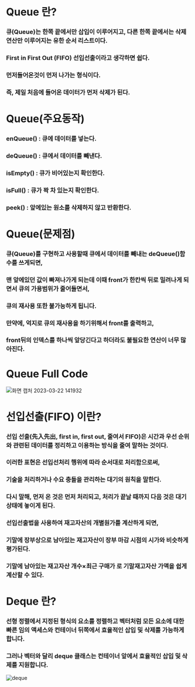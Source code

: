 # Queue 란?
### 큐(Queue)는 한쪽 끝에서만 삽입이 이루어지고, 다른 한쪽 끝에서는 삭제 연산만 이루어지는 유한 순서 리스트이다.
### First in First Out (FIFO) 선입선출이라고 생각하면 쉽다.
### 먼저들어온것이 먼저 나가는 형식이다.
### 즉, 제일 처음에 들어온 데이터가 먼저 삭제가 된다.
# Queue(주요동작)
### enQueue() : 큐에 데이터를 넣는다.
### deQueue() : 큐에서 데이터를 빼낸다.
### isEmpty() : 큐가 비어있는지 확인한다.
### isFull() : 큐가 꽉 차 있는지 확인한다.
### peek() : 앞에있는 원소를 삭제하지 않고 반환한다.
# Queue(문제점)
### 큐(Queue)를 구현하고 사용할때 큐에서 데이터를 빼내는 deQueue()함수를 쓰게되면,
### 맨 앞에있던 값이 빠져나가게 되는데 이때 front가 한칸씩 뒤로 밀려나게 되면서 큐의 가용범위가 줄어들면서,
### 큐의 재사용 또한 불가능하게 됩니다.
### 만약에, 억지로 큐의 재사용을 하기위해서 front를 출력하고,
### front뒤의 인덱스를 하나씩 앞당긴다고 하더라도 불필요한 연산이 너무 많아진다.
# Queue Full Code
![화면 캡처 2023-03-22 141932](https://user-images.githubusercontent.com/127116197/226808967-1eaaf35d-4add-48f3-919d-ea459188b4f3.png)

# 선입선출(FIFO) 이란?
### 선입 선출(先入先出, first in, first out, 줄여서 FIFO)은 시간과 우선 순위와 관련된 데이터를 정리하고 이용하는 방식을 줄여 말하는 것이다.
### 이러한 표현은 선입선처리 행위에 따라 순서대로 처리함으로써,
### 기술을 처리하거나 수요 충돌을 관리하는 대기의 원칙을 말한다.
### 다시 말해, 먼저 온 것은 먼저 처리되고, 처리가 끝날 때까지 다음 것은 대기 상태에 놓이게 된다.
### 선입선출법을 사용하여 재고자산의 개별원가를 계산하게 되면,
### 기말에 장부상으로 남아있는 재고자산이 장부 마감 시점의 시가와 비슷하게 평가된다.
### 기말에 남아있는 재고자산 개수×최근 구매가 로 기말재고자산 가액을 쉽게 계산할 수 있다.

# Deque 란?
### 선형 정렬에서 지정된 형식의 요소를 정렬하고 벡터처럼 모든 요소에 대한 빠른 임의 액세스와 컨테이너 뒤쪽에서 효율적인 삽입 및 삭제를 가능하게 합니다.
### 그러나 벡터와 달리 deque 클래스는 컨테이너 앞에서 효율적인 삽입 및 삭제를 지원합니다.
![deque](https://user-images.githubusercontent.com/127116197/226812096-3d5f7e4c-10a8-4e64-ac52-5b3954840e69.jpg)

